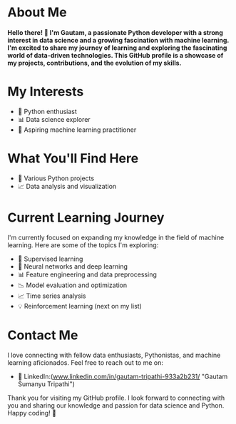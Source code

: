 # About Me
#### Hello there! 👋 I'm Gautam, a passionate Python developer with a strong interest in data science and a growing fascination with machine learning. I'm excited to share my journey of learning and exploring the fascinating world of data-driven technologies. This GitHub profile is a showcase of my projects, contributions, and the evolution of my skills.
# My Interests
* 🐍 Python enthusiast
* 📊 Data science explorer
* 🤖 Aspiring machine learning practitioner
# What You'll Find Here
* 📁 Various Python projects
* 📈 Data analysis and visualization
# Current Learning Journey
 I'm currently focused on expanding my knowledge in the field of machine learning. Here are some of the topics I'm exploring:
* 🤖 Supervised learning
* 🧠 Neural networks and deep learning
* 📊 Feature engineering and data preprocessing
* 📉 Model evaluation and optimization
* 📈 Time series analysis
* 💡 Reinforcement learning (next on my list)
# Contact Me
I love connecting with fellow data enthusiasts, Pythonistas, and machine learning aficionados. Feel free to reach out to me on:
* 💼 LinkedIn:(www.linkedin.com/in/gautam-tripathi-933a2b231/ "Gautam Sumanyu Tripathi")

Thank you for visiting my GitHub profile. I look forward to connecting with you and sharing our knowledge and passion for data science and Python. Happy coding! 🚀
